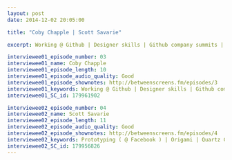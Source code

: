 ```yaml
---
layout: post
date: 2014-12-02 20:05:00

title: "Coby Chapple | Scott Savarie"

excerpt: Working @ Github | Designer skills | Github company summits || Prototyping ( @ Facebook ) | Origami | Quartz Composer | Framer

interviewee01_episode_number: 03
interviewee01_name: Coby Chapple
interviewee01_episode_length: 10
interviewee01_episode_audio_quality: Good
interviewee01_episode_shownotes: http://betweenscreens.fm/episodes/3 
interviewee01_keywords: Working @ Github | Designer skills | Github company summits 
interviewee01_SC_id: 179961902

interviewee02_episode_number: 04
interviewee02_name: Scott Savarie
interviewee02_episode_length: 11
interviewee02_episode_audio_quality: Good 
interviewee02_episode_shownotes: http://betweenscreens.fm/episodes/4
interviewee02_keywords: Prototyping ( @ Facebook ) | Origami | Quartz Composer | Framer
interviewee02_SC_id: 179956826
---
```

